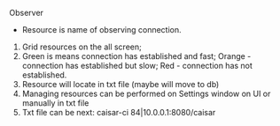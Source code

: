 Observer

* Resource is name of observing connection.

1. Grid resources on the all screen;
2. Green is means connection has established and fast;
   Orange - connection has established but slow;
   Red - connection has not established.
3. Resource will locate in txt file (maybe will move to db)
4. Managing resources can be performed on Settings window on UI or manually in txt file
5. Txt file can be next: caisar-ci 84|10.0.0.1:8080/caisar
